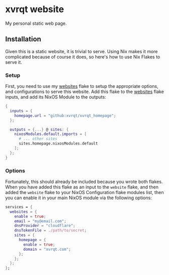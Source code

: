 # xvrqt website
My personal static web page.
## Installation
Given this is a static website, it is trivial to serve.
Using Nix makes it more complicated because of course it does, so here's how to use Nix Flakes to serve it.
### Setup
First, you need to use my [websites](https://github.com/xvrqt/website-flake) flake to setup the appropriate options, and configurations to serve this website.
<TODO>
Add this flake to the [websites](https://github.com/xvrqt/website-flake) flake inputs, and add its NixOS Module to the outputs:
```nix
{
  inputs = {
    homepage.url = "github:xvrqt/xvrqt_homepage";
  };

  outputs = {...} @ sites: {
    nixosModules.default.imports = [
      # ... other sites
      sites.homepage.nixosModules.default
    ];
  };
}
```
### Options
Fortunately, this should already be included because you wrote both flakes. When you have added this flake as an input to the `website` flake, and then added the `website` flake to your NixOS Configuration flake modules list, then you can enable it in your main NixOS module via the following options:
```nix
services = {
  websites = {
    enable = true;
    email = "my@email.com";
    dnsProvider = "cloudflare";
    dnsTokenFile = ./path/to/secret;
    sites = {
      homepage = {
        enable = true;
        domain = "xvrqt.com";
      };
    };
  };
};
```
